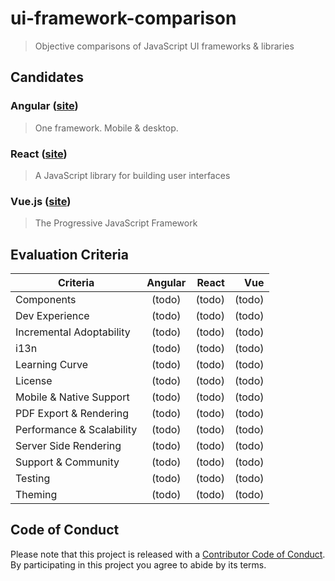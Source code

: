 # ui-framework-comparison

> Objective comparisons of JavaScript UI frameworks & libraries


## Candidates

### Angular ([site](https://angular.io/))

> One framework. Mobile & desktop.


### React ([site](https://reactjs.org/))

> A JavaScript library for building user interfaces

### Vue.js ([site](https://vuejs.org/))

> The Progressive JavaScript Framework

## Evaluation Criteria

| Criteria                       | Angular       | React  |  Vue    |
| -------------                  |:-------------:| -----: | -------:|
| Components                     | (todo)        | (todo) | (todo) 
| Dev Experience                 | (todo)        | (todo) | (todo) 
| Incremental Adoptability       | (todo)        | (todo) | (todo) 
| i13n                           | (todo)        | (todo) | (todo) 
| Learning Curve                 | (todo)        | (todo) | (todo) 
| License                        | (todo)        | (todo) | (todo) 
| Mobile & Native Support        | (todo)        | (todo) | (todo) 
| PDF Export & Rendering         | (todo)        | (todo) | (todo) 
| Performance & Scalability      | (todo)        | (todo) | (todo) 
| Server Side Rendering          | (todo)        | (todo) | (todo)    
| Support & Community            | (todo)        | (todo) | (todo) 
| Testing                        | (todo)        | (todo) | (todo) 
| Theming                        | (todo)        | (todo) | (todo) 


## Code of Conduct
Please note that this project is released with a [Contributor Code of Conduct](code-of-conduct.md). By participating in this project you agree to abide by its terms.